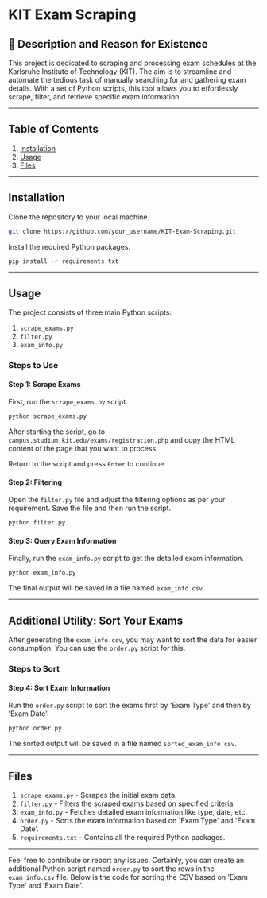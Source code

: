 # KIT Exam Scraping

## 🌟 Description and Reason for Existence

This project is dedicated to scraping and processing exam schedules at the Karlsruhe Institute of Technology (KIT). The aim is to streamline and automate the tedious task of manually searching for and gathering exam details. With a set of Python scripts, this tool allows you to effortlessly scrape, filter, and retrieve specific exam information.

---

## Table of Contents

1. [Installation](#installation)
2. [Usage](#usage)
3. [Files](#files)

---

## Installation

Clone the repository to your local machine.

```bash
git clone https://github.com/your_username/KIT-Exam-Scraping.git
```

Install the required Python packages.

```bash
pip install -r requirements.txt
```

---

## Usage

The project consists of three main Python scripts:

1. `scrape_exams.py`
2. `filter.py`
3. `exam_info.py`

### Steps to Use

#### Step 1: Scrape Exams

First, run the `scrape_exams.py` script.

```bash
python scrape_exams.py
```

After starting the script, go to `campus.studium.kit.edu/exams/registration.php` and copy the HTML content of the page that you want to process.

Return to the script and press `Enter` to continue.

#### Step 2: Filtering

Open the `filter.py` file and adjust the filtering options as per your requirement. Save the file and then run the script.

```bash
python filter.py
```

#### Step 3: Query Exam Information

Finally, run the `exam_info.py` script to get the detailed exam information.

```bash
python exam_info.py
```

The final output will be saved in a file named `exam_info.csv`.

---

## Additional Utility: Sort Your Exams

After generating the `exam_info.csv`, you may want to sort the data for easier consumption. You can use the `order.py` script for this.

### Steps to Sort

#### Step 4: Sort Exam Information

Run the `order.py` script to sort the exams first by 'Exam Type' and then by 'Exam Date'.

```bash
python order.py
```

The sorted output will be saved in a file named `sorted_exam_info.csv`.

---

## Files

1. `scrape_exams.py` - Scrapes the initial exam data.
2. `filter.py` - Filters the scraped exams based on specified criteria.
3. `exam_info.py` - Fetches detailed exam information like type, date, etc.
4. `order.py` - Sorts the exam information based on 'Exam Type' and 'Exam Date'.
5. `requirements.txt` - Contains all the required Python packages.

---

Feel free to contribute or report any issues.
Certainly, you can create an additional Python script named `order.py` to sort the rows in the `exam_info.csv` file. Below is the code for sorting the CSV based on 'Exam Type' and 'Exam Date'.
